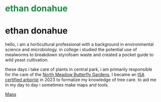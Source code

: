 <h1 style="color:#178a45;">ethan donahue</h1>
<div class="container">
  <div class="row">
    <div class="col-md-12 text-center">
      <h1 class="animate-character"> ethan donahue</h1>
    </div>
  </div>
</div>


hello,
i am a horticultural professional with a background in environmental science and microbiology. in college i studied the potential use of mealworms to breakdown styrofoam waste and created a pocket guide to wild yeast cultivation.

these days i take care of plants in central park, i am primarily responsible for the care of the <a href="https://www.centralparknyc.org/locations/north-meadow-butterfly-gardens" target="_blank">North Meadow Butterfly Gardens</a>, I became an <a href="https://certificates.isa-arbor.com/d7923450-8378-4048-9a57-9217ac3972ea#gs.u8nf74" target="_blank">ISA certified arborist</a> in 2023 to formalize my knowledge of tree care. to aid me in my day to day i sometimes make maps and tools. 

<a href="https://oriondonahue.github.io/maps" target="_blank">Maps</a>







<style>
.animate-charcter
{
   text-transform: lowercase;
  background-image: linear-gradient(
    -225deg,
    #178a45 0%,
    #2c8a17 33%,
    #668a17 66%,
    #8a8a17 100%
  );
  background-size: auto auto;
  background-clip: border-box;
  background-size: 200% auto;
  color: #fff;
  background-clip: text;
  text-fill-color: transparent;
  -webkit-background-clip: text;
  -webkit-text-fill-color: transparent;
  animation: textclip 2s linear infinite;
  display: inline-block;
      font-size: 190px;
}

@keyframes textclip {
  to {
    background-position: 200% center;
  }
}
</style>
